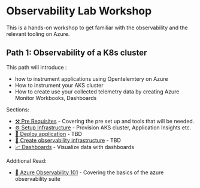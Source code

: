 # Observability Lab Workshop

This is a hands-on workshop to get familiar with the observability and the relevant tooling on Azure.

## Path 1: Observability of a K8s cluster

This path will introduce :

- how to instrument applications using Opentelemtery on Azure
- How to instrument your AKS cluster
- How to create use your collected telemetry data by creating Azure Monitor Workbooks, Dashboards

Sections:

- [⚒️ Pre Requisites](./00-pre-requisite/README.md) - Covering the pre set up and tools that will be
  needed.
- [⚙️ Setup Infrastructure](./01-setup-infrastructure/README.md) - Provision AKS cluster, Application Insights etc.
- [🧩 Deploy application](./02-deploy-application/README.md) - TBD
- [🔎 Create observability infrastructure](./03-create-observability-infrastructure/README.md) - TBD
- [📈 Dashboards](./04-dashboards/README.md) - Visualize data with dashboards

Additional Read:

- [ 📖 Azure Observability 101](./10-azure-observabity-101/README.md) - Covering the basics of the azure observability suite
